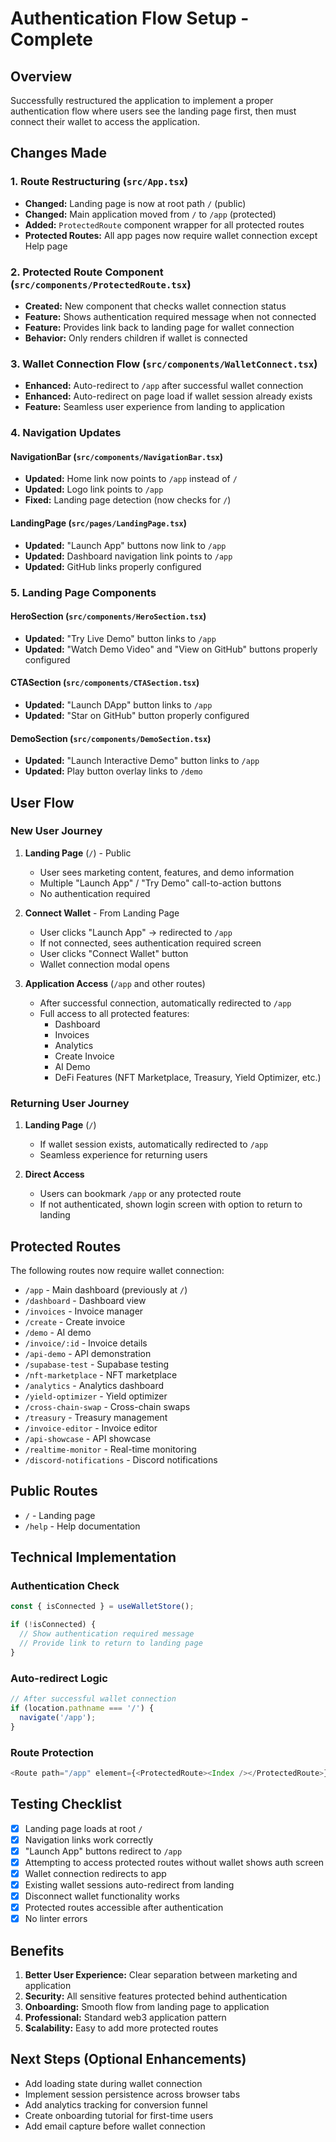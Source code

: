 # Authentication Flow Setup - Complete

## Overview
Successfully restructured the application to implement a proper authentication flow where users see the landing page first, then must connect their wallet to access the application.

## Changes Made

### 1. Route Restructuring (`src/App.tsx`)
- **Changed:** Landing page is now at root path `/` (public)
- **Changed:** Main application moved from `/` to `/app` (protected)
- **Added:** `ProtectedRoute` component wrapper for all protected routes
- **Protected Routes:** All app pages now require wallet connection except Help page

### 2. Protected Route Component (`src/components/ProtectedRoute.tsx`)
- **Created:** New component that checks wallet connection status
- **Feature:** Shows authentication required message when not connected
- **Feature:** Provides link back to landing page for wallet connection
- **Behavior:** Only renders children if wallet is connected

### 3. Wallet Connection Flow (`src/components/WalletConnect.tsx`)
- **Enhanced:** Auto-redirect to `/app` after successful wallet connection
- **Enhanced:** Auto-redirect on page load if wallet session already exists
- **Feature:** Seamless user experience from landing to application

### 4. Navigation Updates

#### NavigationBar (`src/components/NavigationBar.tsx`)
- **Updated:** Home link now points to `/app` instead of `/`
- **Updated:** Logo link points to `/app`
- **Fixed:** Landing page detection (now checks for `/`)

#### LandingPage (`src/pages/LandingPage.tsx`)
- **Updated:** "Launch App" buttons now link to `/app`
- **Updated:** Dashboard navigation link points to `/app`
- **Updated:** GitHub links properly configured

### 5. Landing Page Components

#### HeroSection (`src/components/HeroSection.tsx`)
- **Updated:** "Try Live Demo" button links to `/app`
- **Updated:** "Watch Demo Video" and "View on GitHub" buttons properly configured

#### CTASection (`src/components/CTASection.tsx`)
- **Updated:** "Launch DApp" button links to `/app`
- **Updated:** "Star on GitHub" button properly configured

#### DemoSection (`src/components/DemoSection.tsx`)
- **Updated:** "Launch Interactive Demo" button links to `/app`
- **Updated:** Play button overlay links to `/demo`

## User Flow

### New User Journey
1. **Landing Page** (`/`) - Public
   - User sees marketing content, features, and demo information
   - Multiple "Launch App" / "Try Demo" call-to-action buttons
   - No authentication required

2. **Connect Wallet** - From Landing Page
   - User clicks "Launch App" → redirected to `/app`
   - If not connected, sees authentication required screen
   - User clicks "Connect Wallet" button
   - Wallet connection modal opens

3. **Application Access** (`/app` and other routes)
   - After successful connection, automatically redirected to `/app`
   - Full access to all protected features:
     - Dashboard
     - Invoices
     - Analytics
     - Create Invoice
     - AI Demo
     - DeFi Features (NFT Marketplace, Treasury, Yield Optimizer, etc.)

### Returning User Journey
1. **Landing Page** (`/`)
   - If wallet session exists, automatically redirected to `/app`
   - Seamless experience for returning users

2. **Direct Access**
   - Users can bookmark `/app` or any protected route
   - If not authenticated, shown login screen with option to return to landing

## Protected Routes
The following routes now require wallet connection:
- `/app` - Main dashboard (previously at `/`)
- `/dashboard` - Dashboard view
- `/invoices` - Invoice manager
- `/create` - Create invoice
- `/demo` - AI demo
- `/invoice/:id` - Invoice details
- `/api-demo` - API demonstration
- `/supabase-test` - Supabase testing
- `/nft-marketplace` - NFT marketplace
- `/analytics` - Analytics dashboard
- `/yield-optimizer` - Yield optimizer
- `/cross-chain-swap` - Cross-chain swaps
- `/treasury` - Treasury management
- `/invoice-editor` - Invoice editor
- `/api-showcase` - API showcase
- `/realtime-monitor` - Real-time monitoring
- `/discord-notifications` - Discord notifications

## Public Routes
- `/` - Landing page
- `/help` - Help documentation

## Technical Implementation

### Authentication Check
```typescript
const { isConnected } = useWalletStore();

if (!isConnected) {
  // Show authentication required message
  // Provide link to return to landing page
}
```

### Auto-redirect Logic
```typescript
// After successful wallet connection
if (location.pathname === '/') {
  navigate('/app');
}
```

### Route Protection
```typescript
<Route path="/app" element={<ProtectedRoute><Index /></ProtectedRoute>} />
```

## Testing Checklist
- [x] Landing page loads at root `/`
- [x] Navigation links work correctly
- [x] "Launch App" buttons redirect to `/app`
- [x] Attempting to access protected routes without wallet shows auth screen
- [x] Wallet connection redirects to app
- [x] Existing wallet sessions auto-redirect from landing
- [x] Disconnect wallet functionality works
- [x] Protected routes accessible after authentication
- [x] No linter errors

## Benefits
1. **Better User Experience:** Clear separation between marketing and application
2. **Security:** All sensitive features protected behind authentication
3. **Onboarding:** Smooth flow from landing page to application
4. **Professional:** Standard web3 application pattern
5. **Scalability:** Easy to add more protected routes

## Next Steps (Optional Enhancements)
- Add loading state during wallet connection
- Implement session persistence across browser tabs
- Add analytics tracking for conversion funnel
- Create onboarding tutorial for first-time users
- Add email capture before wallet connection



